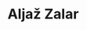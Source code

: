 ---
SICRIS: 15295
draft: false
fixName: aljaž_zalar
location: R3.28 - Laboratorij LKRV
mailInfo: aljaz.zalar@fmf.uni-lj.si
officeHours: null
profName: asist. Aljaž Zalar
profTitle: Zunanji sodelavec
telephoneInfo: null
title: Aljaž Zalar
---